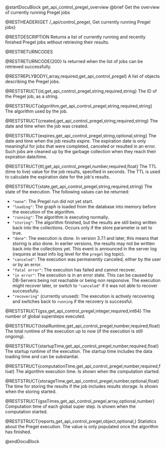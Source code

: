 @startDocuBlock get_api_control_pregel_overview
@brief Get the overview of currently running Pregel jobs

@RESTHEADER{GET /_api/control_pregel, Get currently running Pregel jobs}

@RESTDESCRIPTION
Returns a list of currently running and recently finished Pregel jobs without
retrieving their results.

@RESTRETURNCODES

@RESTRETURNCODE{200}
Is returned when the list of jobs can be retrieved successfully.

@RESTREPLYBODY{,array,required,get_api_control_pregel}
A list of objects describing the Pregel jobs.

@RESTSTRUCT{id,get_api_control_pregel,string,required,string}
The ID of the Pregel job, as a string.

@RESTSTRUCT{algorithm,get_api_control_pregel,string,required,string}
The algorithm used by the job.

@RESTSTRUCT{created,get_api_control_pregel,string,required,string}
The date and time when the job was created.

@RESTSTRUCT{expires,get_api_control_pregel,string,optional,string}
The date and time when the job results expire. The expiration date is only
meaningful for jobs that were completed, canceled or resulted in an error. Such jobs
are cleaned up by the garbage collection when they reach their expiration date/time.

@RESTSTRUCT{ttl,get_api_control_pregel,number,required,float}
The TTL (time to live) value for the job results, specified in seconds.
The TTL is used to calculate the expiration date for the job's results.

@RESTSTRUCT{state,get_api_control_pregel,string,required,string}
The state of the execution. The following values can be returned:
- `"none"`: The Pregel run did not yet start.
- `"loading"`: The graph is loaded from the database into memory before the execution of the algorithm.
- `"running"`: The algorithm is executing normally.
- `"storing"`: The algorithm finished, but the results are still being written
  back into the collections. Occurs only if the store parameter is set to true.
- `"done"`: The execution is done. In version 3.7.1 and later, this means that
  storing is also done. In earlier versions, the results may not be written back
  into the collections yet. This event is announced in the server log (requires
  at least info log level for the `pregel` log topic).
- `"canceled"`: The execution was permanently canceled, either by the user or by
  an error.
- `"fatal error"`: The execution has failed and cannot recover.
- `"in error"`: The execution is in an error state. This can be
  caused by DB-Servers being not reachable or being non responsive. The execution
  might recover later, or switch to `"canceled"` if it was not able to recover
  successfully. 
- `"recovering"` (currently unused): The execution is actively recovering and
  switches back to `running` if the recovery is successful.

@RESTSTRUCT{gss,get_api_control_pregel,integer,required,int64}
The number of global supersteps executed.

@RESTSTRUCT{totalRuntime,get_api_control_pregel,number,required,float}
The total runtime of the execution up to now (if the execution is still ongoing).

@RESTSTRUCT{startupTime,get_api_control_pregel,number,required,float}
The startup runtime of the execution.
The startup time includes the data loading time and can be substantial.

@RESTSTRUCT{computationTime,get_api_control_pregel,number,required,float}
The algorithm execution time. Is shown when the computation started. 

@RESTSTRUCT{storageTime,get_api_control_pregel,number,optional,float}
The time for storing the results if the job includes results storage.
Is shown when the storing started.

@RESTSTRUCT{gssTimes,get_api_control_pregel,array,optional,number}
Computation time of each global super step. Is shown when the computation started.

@RESTSTRUCT{reports,get_api_control_pregel,object,optional,}
Statistics about the Pregel execution. The value is only populated once
the algorithm has finished.

@endDocuBlock
